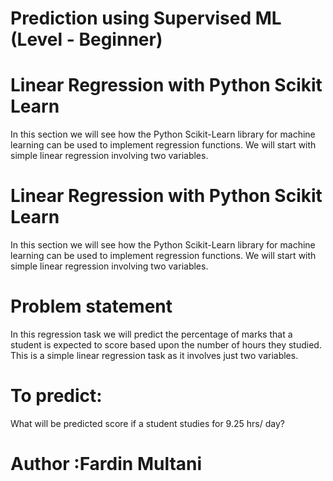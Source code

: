 # Prediction using Supervised ML (Level - Beginner)

# Linear Regression with Python Scikit Learn

In this section we will see how the Python Scikit-Learn library for machine learning can be used to implement regression functions. We will start with simple linear regression involving two variables.

# Linear Regression with Python Scikit Learn

In this section we will see how the Python Scikit-Learn library for machine learning can be used to implement regression functions. We will start with simple linear regression involving two variables.

# Problem statement

In this regression task we will predict the percentage of marks that a student is expected to score based upon the number of hours they studied. This is a simple linear regression task as it involves just two variables.

# To predict:

What will be predicted score if a student studies for 9.25 hrs/ day?

# Author :Fardin Multani
